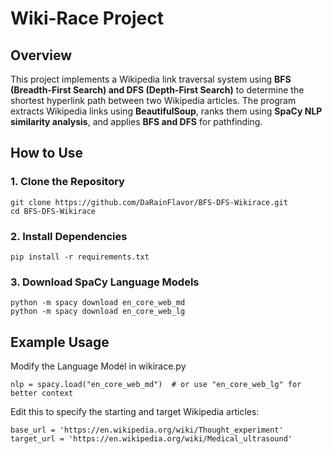 # Wiki-Race Project

## Overview
This project implements a Wikipedia link traversal system using **BFS (Breadth-First Search) and DFS (Depth-First Search)** to determine the shortest hyperlink path between two Wikipedia articles. The program extracts Wikipedia links using **BeautifulSoup**, ranks them using **SpaCy NLP similarity analysis**, and applies **BFS and DFS** for pathfinding.

## How to Use

### 1. Clone the Repository
```
git clone https://github.com/DaRainFlavor/BFS-DFS-Wikirace.git
cd BFS-DFS-Wikirace
```

### 2. Install Dependencies
```
pip install -r requirements.txt
```
### 3. Download SpaCy Language Models
```
python -m spacy download en_core_web_md
python -m spacy download en_core_web_lg
```
## Example Usage
Modify the Language Model in wikirace.py
```
nlp = spacy.load("en_core_web_md")  # or use "en_core_web_lg" for better context
```
Edit this to specify the starting and target Wikipedia articles:
```
base_url = 'https://en.wikipedia.org/wiki/Thought_experiment'
target_url = 'https://en.wikipedia.org/wiki/Medical_ultrasound'
```
